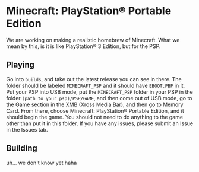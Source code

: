# Minecraft: PlayStation® Portable Edition
We are working on making a realistic homebrew of Minecraft. What we mean by this, is it is like PlayStation® 3 Edition, but for the PSP.
## Playing
Go into ```builds```, and take out the latest release you can see in there. The folder should be labeled ```MINECRAFT_PSP``` and it should have ```EBOOT.PBP``` in it. Put your PSP into USB mode, put the ```MINECRAFT_PSP``` folder in your PSP in the folder ```(path to your psp)/PSP/GAME```, and then come out of USB mode, go to the Game section in the XMB (Xross Media Bar), and then go to Memory Card. From there, choose Minecraft: PlayStation® Portable Edition, and it should begin the game. You should not need to do anything to the game other than put it in this folder. If you have any issues, please submit an Issue in the Issues tab.
## Building
uh... we don't know yet haha
